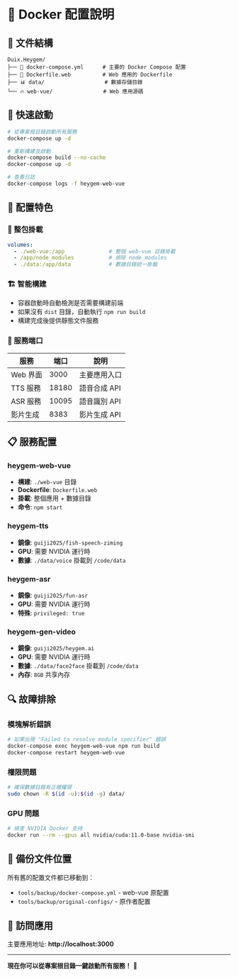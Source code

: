 # 🐳 Docker 配置說明

## 📂 文件結構

```
Duix.Heygem/
├── 🐳 docker-compose.yml      # 主要的 Docker Compose 配置
├── 🐳 Dockerfile.web          # Web 應用的 Dockerfile
├── 📊 data/                   # 數據存儲目錄
└── 🔥 web-vue/                # Web 應用源碼
```

## 🚀 快速啟動

```bash
# 從專案根目錄啟動所有服務
docker-compose up -d

# 重新構建並啟動
docker-compose build --no-cache
docker-compose up -d

# 查看日誌
docker-compose logs -f heygem-web-vue
```

## 🔧 配置特色

### **🎯 整包掛載**
```yaml
volumes:
  - ./web-vue:/app              # 整個 web-vue 目錄掛載
  - /app/node_modules           # 排除 node_modules
  - ./data:/app/data            # 數據目錄統一掛載
```

### **🏗️ 智能構建**
- 容器啟動時自動檢測是否需要構建前端
- 如果沒有 `dist` 目錄，自動執行 `npm run build`
- 構建完成後提供靜態文件服務

### **📡 服務端口**
| 服務 | 端口 | 說明 |
|-----|------|------|
| Web 界面 | 3000 | 主要應用入口 |
| TTS 服務 | 18180 | 語音合成 API |
| ASR 服務 | 10095 | 語音識別 API |
| 影片生成 | 8383 | 影片生成 API |

## 📋 服務配置

### **heygem-web-vue**
- **構建**: `./web-vue` 目錄
- **Dockerfile**: `Dockerfile.web`
- **掛載**: 整個應用 + 數據目錄
- **命令**: `npm start`

### **heygem-tts**
- **鏡像**: `guiji2025/fish-speech-ziming`
- **GPU**: 需要 NVIDIA 運行時
- **數據**: `./data/voice` 掛載到 `/code/data`

### **heygem-asr**
- **鏡像**: `guiji2025/fun-asr`
- **GPU**: 需要 NVIDIA 運行時
- **特殊**: `privileged: true`

### **heygem-gen-video**
- **鏡像**: `guiji2025/heygem.ai`
- **GPU**: 需要 NVIDIA 運行時
- **數據**: `./data/face2face` 掛載到 `/code/data`
- **內存**: `8GB` 共享內存

## 🔍 故障排除

### **模塊解析錯誤**
```bash
# 如果出現 "Failed to resolve module specifier" 錯誤
docker-compose exec heygem-web-vue npm run build
docker-compose restart heygem-web-vue
```

### **權限問題**
```bash
# 確保數據目錄有正確權限
sudo chown -R $(id -u):$(id -g) data/
```

### **GPU 問題**
```bash
# 檢查 NVIDIA Docker 支持
docker run --rm --gpus all nvidia/cuda:11.0-base nvidia-smi
```

## 📁 備份文件位置

所有舊的配置文件都已移動到：
- `tools/backup/docker-compose.yml` - web-vue 原配置
- `tools/backup/original-configs/` - 原作者配置

## 🎯 訪問應用

主要應用地址: **http://localhost:3000**

---
**現在你可以從專案根目錄一鍵啟動所有服務！** 🎉
